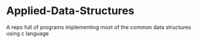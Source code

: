 # Applied-Data-Structures
A repo full of programs implementing most of the common data structures using c language
